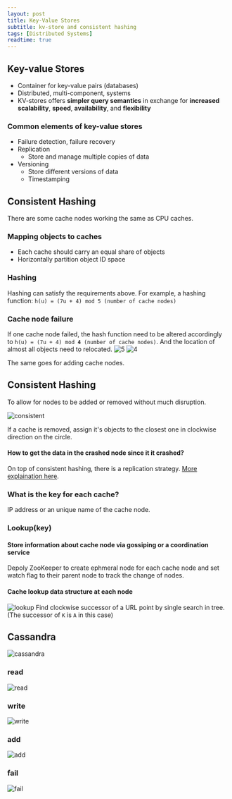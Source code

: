 ```yaml
---
layout: post
title: Key-Value Stores
subtitle: kv-store and consistent hashing
tags: [Distributed Systems]
readtime: true
---
```


## Key-value Stores
- Container for key-value pairs (databases)
- Distributed, multi-component, systems
- KV-stores offers **simpler query semantics** in exchange for **increased scalability**, **speed**, **availability**, and **flexibility**

### Common elements of key-value stores
- Failure detection, failure recovery
- Replication
  - Store and manage multiple copies of data
- Versioning
  - Store different versions of data
  - Timestamping
  
## Consistent Hashing
There are some cache nodes working the same as CPU caches.

### Mapping objects to caches
- Each cache should carry an equal share of objects
- Horizontally partition object ID space
  
### Hashing
Hashing can satisfy the requirements above. For example, a hashing function: `h(u) = (7u + 4) mod 5 (number of cache nodes)`

### Cache node failure
If one cache node failed, the hash function need to be altered accordingly to `h(u) = (7u + 4) mod `**`4`**` (number of cache nodes)`. And the location of almost all objects need to relocated.
![5](../assets/img/kv-stores/5.png)
![4](../assets/img/kv-stores/4.png)

The same goes for adding cache nodes.

## Consistent Hashing
To allow for nodes to be added or removed without much disruption.

![consistent](../assets/img/kv-stores/consistent.png)

If a cache is removed, assign it's objects to the closest one in clockwise direction on the circle.

#### How to get the data in the crashed node since it it crashed?
On top of consistent hashing, there is a replication strategy. [More explaination here](https://stackoverflow.com/a/51610782/10016317).

### What is the key for each cache?
IP address or an unique name of the cache node.

### Lookup(key)

#### Store information about cache node via gossiping or a coordination service
Depoly ZooKeeper to create ephmeral node for each cache node and set watch flag to their parent node to track the change of nodes.

#### Cache lookup data structure at each node
![lookup](../assets/img/kv-stores/lookup.png)
Find clockwise successor of a URL point by single search in tree. (The successor of `K` is `A` in this case)


## Cassandra
![cassandra](../assets/img/kv-stores/cassandra.png)

### read
![read](../assets/img/kv-stores/read.png)
### write
![write](../assets/img/kv-stores/write.png)
### add
![add](../assets/img/kv-stores/add.png)
### fail
![fail](../assets/img/kv-stores/fail.png)